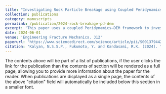 ```yaml
---
title: "Investigating Rock Particle Breakage using Coupled Peridynamics-Discrete Element Method: Emphasis on Local Surface Features"
collection: publications
category: manuscripts
permalink: /publication/2024-rock-breakage-pd-dem
excerpt: 'This paper uses a coupled Peridynamics–DEM framework to investigate rock particle breakage with emphasis on local surface features.'
date: 2024-06-01
venue: 'Engineering Fracture Mechanics, 312'
paperurl: 'https://www.sciencedirect.com/science/article/pii/S0013794424007483'
citation: 'Kalyan, N.S.S.P., Fukumoto, Y. and Kandasami, R.K. (2024). "Investigating Rock Particle Breakage using Coupled Peridynamics-Discrete Element Method: Emphasis on Local Surface Features." <i>Engineering Fracture Mechanics</i>, 312.'
---
```


The contents above will be part of a list of publications, if the user clicks the link for the publication than the contents of section will be rendered as a full page, allowing you to provide more information about the paper for the reader. When publications are displayed as a single page, the contents of the above "citation" field will automatically be included below this section in a smaller font.
